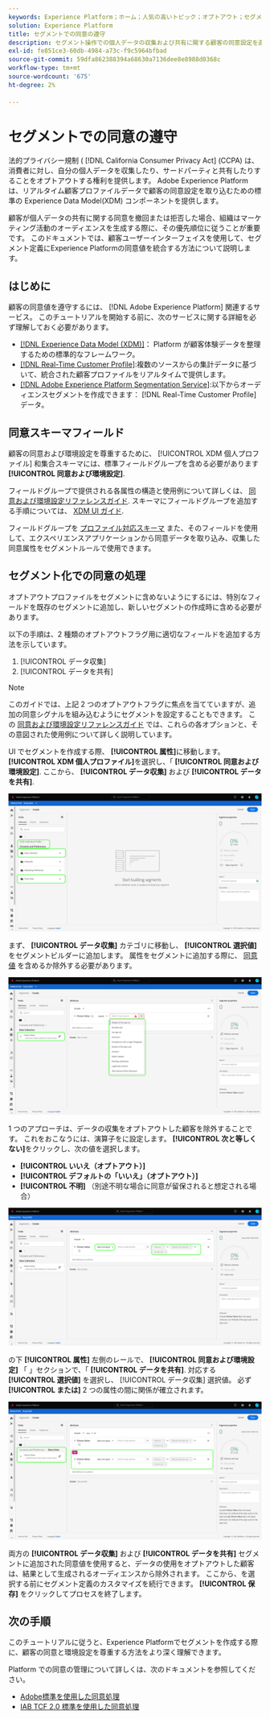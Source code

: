 ```yaml
---
keywords: Experience Platform；ホーム；人気の高いトピック；オプトアウト；セグメント化；セグメント化サービス；セグメント化サービス；オプトアウトを優先；オプトアウト；オプトアウト；同意；共有；収集；
solution: Experience Platform
title: セグメントでの同意の遵守
description: セグメント操作での個人データの収集および共有に関する顧客の同意設定を遵守する方法を説明します。
exl-id: fe851ce3-60db-4984-a73c-f9c5964bfbad
source-git-commit: 59dfa862388394a68630a7136dee8e8988d0368c
workflow-type: tm+mt
source-wordcount: '675'
ht-degree: 2%

---
```


# セグメントでの同意の遵守

法的プライバシー規制 ( [!DNL California Consumer Privacy Act] (CCPA) は、消費者に対し、自分の個人データを収集したり、サードパーティと共有したりすることをオプトアウトする権利を提供します。 Adobe Experience Platformは、リアルタイム顧客プロファイルデータで顧客の同意設定を取り込むための標準の Experience Data Model(XDM) コンポーネントを提供します。

顧客が個人データの共有に関する同意を撤回または拒否した場合、組織はマーケティング活動のオーディエンスを生成する際に、その優先順位に従うことが重要です。 このドキュメントでは、顧客ユーザーインターフェイスを使用して、セグメント定義にExperience Platformの同意値を統合する方法について説明します。

## はじめに

顧客の同意値を遵守するには、 [!DNL Adobe Experience Platform] 関連するサービス。 このチュートリアルを開始する前に、次のサービスに関する詳細を必ず理解しておく必要があります。

* [[!DNL Experience Data Model (XDM)]](../xdm/home.md)： Platform が顧客体験データを整理するための標準的なフレームワーク。
* [[!DNL Real-Time Customer Profile]](../profile/home.md):複数のソースからの集計データに基づいて、統合された顧客プロファイルをリアルタイムで提供します。
* [[!DNL Adobe Experience Platform Segmentation Service]](./home.md):以下からオーディエンスセグメントを作成できます： [!DNL Real-Time Customer Profile] データ。

## 同意スキーマフィールド

顧客の同意および環境設定を尊重するために、 [!UICONTROL XDM 個人プロファイル] 和集合スキーマには、標準フィールドグループを含める必要があります **[!UICONTROL 同意および環境設定]**.

フィールドグループで提供される各属性の構造と使用例について詳しくは、 [同意および環境設定リファレンスガイド](../xdm/field-groups/profile/consents.md). スキーマにフィールドグループを追加する手順については、 [XDM UI ガイド](../xdm/ui/resources/schemas.md#add-field-groups).

フィールドグループを [プロファイル対応スキーマ](../xdm/ui/resources/schemas.md#profile) また、そのフィールドを使用して、エクスペリエンスアプリケーションから同意データを取り込み、収集した同意属性をセグメントルールで使用できます。

## セグメント化での同意の処理

オプトアウトプロファイルをセグメントに含めないようにするには、特別なフィールドを既存のセグメントに追加し、新しいセグメントの作成時に含める必要があります。

以下の手順は、2 種類のオプトアウトフラグ用に適切なフィールドを追加する方法を示しています。

1. [!UICONTROL データ収集]
1. [!UICONTROL データを共有]

>[!NOTE]
>
>このガイドでは、上記 2 つのオプトアウトフラグに焦点を当てていますが、追加の同意シグナルを組み込むようにセグメントを設定することもできます。 この [同意および環境設定リファレンスガイド](../xdm/field-groups/profile/consents.md) では、これらの各オプションと、その意図された使用例について詳しく説明しています。

UI でセグメントを作成する際、 **[!UICONTROL 属性]**&#x200B;に移動します。 **[!UICONTROL XDM 個人プロファイル]**&#x200B;を選択し、「 **[!UICONTROL 同意および環境設定]**. ここから、 **[!UICONTROL データ収集]** および **[!UICONTROL データを共有]**.

![](./images/opt-outs/consents.png)

まず、 **[!UICONTROL データ収集]** カテゴリに移動し、 **[!UICONTROL 選択値]** をセグメントビルダーに追加します。 属性をセグメントに追加する際に、 [同意値](../xdm/field-groups/profile/consents.md#choice-values) を含めるか除外する必要があります。

![](./images/opt-outs/consent-values.png)

1 つのアプローチは、データの収集をオプトアウトした顧客を除外することです。 これをおこなうには、演算子をに設定します。 **[!UICONTROL 次と等しくない]**&#x200B;をクリックし、次の値を選択します。

* **[!UICONTROL いいえ（オプトアウト）]**
* **[!UICONTROL デフォルトの「いいえ」（オプトアウト）]**
* **[!UICONTROL 不明]** （別途不明な場合に同意が留保されると想定される場合）

![](./images/opt-outs/collect.png)

の下 **[!UICONTROL 属性]** 左側のレールで、 **[!UICONTROL 同意および環境設定]** 「 」セクションで、「 **[!UICONTROL データを共有]**. 対応する **[!UICONTROL 選択値]** を選択し、 [!UICONTROL データ収集] 選択値。 必ず **[!UICONTROL または]** 2 つの属性の間に関係が確立されます。

![](./images/opt-outs/share.png)

両方の **[!UICONTROL データ収集]** および **[!UICONTROL データを共有]** セグメントに追加された同意値を使用すると、データの使用をオプトアウトした顧客は、結果として生成されるオーディエンスから除外されます。 ここから、を選択する前にセグメント定義のカスタマイズを続行できます。 **[!UICONTROL 保存]** をクリックしてプロセスを終了します。

## 次の手順

このチュートリアルに従うと、Experience Platformでセグメントを作成する際に、顧客の同意と環境設定を尊重する方法をより深く理解できます。

Platform での同意の管理について詳しくは、次のドキュメントを参照してください。

* [Adobe標準を使用した同意処理](../landing/governance-privacy-security/consent/adobe/overview.md)
* [IAB TCF 2.0 標準を使用した同意処理](../landing/governance-privacy-security/consent/iab/overview.md)